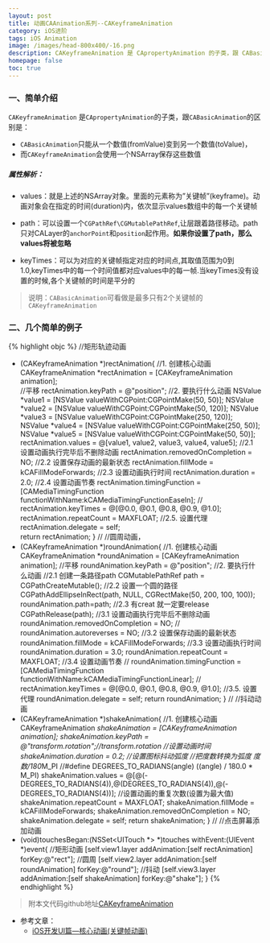 ```yaml
---
layout: post
title: 动画CAAnimation系列--CAKeyframeAnimation
category: iOS进阶
tags: iOS Animation
image: /images/head-800x400/-16.png
description: CAKeyframeAnimation 是 CApropertyAnimation 的子类，跟 CABasicAnimation 的区别是：CABasicAnimation 只能从一个数值(fromValue)变到另一个数值(toValue)，而CAKeyframeAnimation 会使用一个NSArray保存这些数值
homepage: false
toc: true
---
```


<!--more-->

### 一、简单介绍

`CAKeyframeAnimation` 是`CApropertyAnimation`的子类，跟`CABasicAnimation`的区别是：

* `CABasicAnimation`只能从一个数值(fromValue)变到另一个数值(toValue)，
* 而`CAKeyframeAnimation`会使用一个NSArray保存这些数值

##### 属性解析：

* values：就是上述的NSArray对象。里面的元素称为”关键帧”(keyframe)。动画对象会在指定的时间(duration)内，依次显示values数组中的每一个关键帧

* path：可以设置一个`CGPathRef\CGMutablePathRef`,让层跟着路径移动。path只对CALayer的`anchorPoint`和`position`起作用。**如果你设置了path，那么values将被忽略**

* keyTimes：可以为对应的关键帧指定对应的时间点,其取值范围为0到1.0,keyTimes中的每一个时间值都对应values中的每一帧.当keyTimes没有设置的时候,各个关键帧的时间是平分的

> 说明：`CABasicAnimation`可看做是最多只有2个关键帧的`CAKeyframeAnimation`

### 二、几个简单的例子

{% highlight objc  %}
//矩形轨迹动画
- (CAKeyframeAnimation *)rectAnimation{ 
    //1. 创建核心动画
    CAKeyframeAnimation *rectAnimation = [CAKeyframeAnimation animation];  
    //平移
    rectAnimation.keyPath = @"position";
    //2. 要执行什么动画
    NSValue *value1 = [NSValue valueWithCGPoint:CGPointMake(50, 50)];
    NSValue *value2 = [NSValue valueWithCGPoint:CGPointMake(50, 120)];
    NSValue *value3 = [NSValue valueWithCGPoint:CGPointMake(250, 120)];
    NSValue *value4 = [NSValue valueWithCGPoint:CGPointMake(250, 50)];
    NSValue *value5 = [NSValue valueWithCGPoint:CGPointMake(50, 50)];
    rectAnimation.values = @[value1, value2, value3, value4, value5];
    //2.1 设置动画执行完毕后不删除动画
    rectAnimation.removedOnCompletion = NO;
    //2.2 设置保存动画的最新状态
    rectAnimation.fillMode = kCAFillModeForwards;
    //2.3 设置动画执行时间
    rectAnimation.duration = 2.0;
    //2.4 设置动画节奏
    rectAnimation.timingFunction = [CAMediaTimingFunction functionWithName:kCAMediaTimingFunctionEaseIn];
//    rectAnimation.keyTimes = @[@0.0, @0.1, @0.8, @0.9, @1.0];
    rectAnimation.repeatCount = MAXFLOAT;
    //2.5. 设置代理
    rectAnimation.delegate = self;    
    return rectAnimation;
}
//
//圆周动画，
- (CAKeyframeAnimation *)roundAnimation{
    //1. 创建核心动画
    CAKeyframeAnimation *roundAnimation = [CAKeyframeAnimation animation];
    //平移
    roundAnimation.keyPath = @"position";
    //2. 要执行什么动画
    //2.1 创建一条路径path
    CGMutablePathRef path = CGPathCreateMutable();
    //2.2 设置一个圆的路径
    CGPathAddEllipseInRect(path, NULL, CGRectMake(50, 200, 100, 100));
    roundAnimation.path=path;
    //2.3 有creat 就一定要release
    CGPathRelease(path);
    //3.1 设置动画执行完毕后不删除动画
    roundAnimation.removedOnCompletion = NO;
//    roundAnimation.autoreverses = NO;
    //3.2 设置保存动画的最新状态
    roundAnimation.fillMode = kCAFillModeForwards;
    //3.3 设置动画执行时间
    roundAnimation.duration = 3.0;
    roundAnimation.repeatCount = MAXFLOAT;
    //3.4 设置动画节奏
//    roundAnimation.timingFunction = [CAMediaTimingFunction functionWithName:kCAMediaTimingFunctionLinear];
    //    rectAnimation.keyTimes = @[@0.0, @0.1, @0.8, @0.9, @1.0];
    //3.5. 设置代理
    roundAnimation.delegate = self;
    return roundAnimation;
}
//
//抖动动画
- (CAKeyframeAnimation *)shakeAnimation{
    //1. 创建核心动画
    CAKeyframeAnimation *shakeAnimation = [CAKeyframeAnimation animation];
    shakeAnimation.keyPath = @"transform.rotation";//transform.rotation
    //设置动画时间
    shakeAnimation.duration = 0.2;
    //设置图标抖动弧度
    //把度数转换为弧度  度数/180*M_PI
    //#define DEGREES_TO_RADIANS(angle) ((angle) / 180.0 * M_PI)
    shakeAnimation.values = @[@(-DEGREES_TO_RADIANS(4)),@(DEGREES_TO_RADIANS(4)),@(-DEGREES_TO_RADIANS(4))];
    //设置动画的重复次数(设置为最大值)
    shakeAnimation.repeatCount = MAXFLOAT;
    shakeAnimation.fillMode = kCAFillModeForwards;
    shakeAnimation.removedOnCompletion = NO;
    shakeAnimation.delegate = self;
    return shakeAnimation;
}
//
//点击屏幕添加动画
- (void)touchesBegan:(NSSet<UITouch *> *)touches withEvent:(UIEvent *)event{
	//矩形动画
    [self.view1.layer addAnimation:[self rectAnimation] forKey:@"rect"];
 	//圆周
    [self.view2.layer addAnimation:[self roundAnimation] forKey:@"round"];
	//抖动
    [self.view3.layer addAnimation:[self shakeAnimation] forKey:@"shake"];
}
{% endhighlight %}

> 附本文代码github地址[CAKeyframeAnimation](https://github.com/XcodeTalk/CAKeyframeAnimation)

* 参考文章：
	* [iOS开发UI篇—核心动画(关键帧动画)](http://www.cnblogs.com/wendingding/p/3801330.html)

